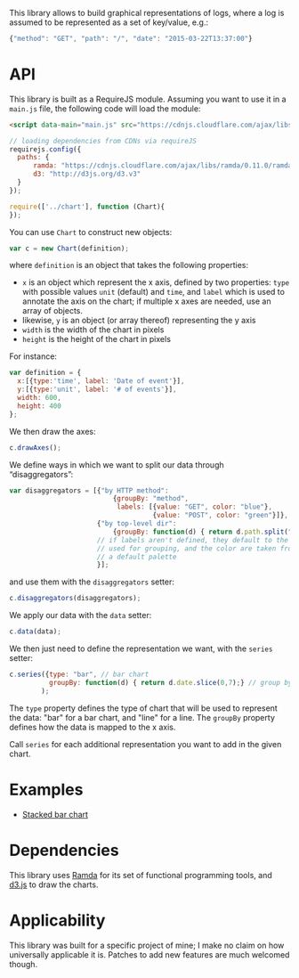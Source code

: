 This library allows to build graphical representations of logs, where a log is assumed to be represented as a set of key/value, e.g.:
```js
{"method": "GET", "path": "/", "date": "2015-03-22T13:37:00"}
```

# API
This library is built as a RequireJS module. Assuming you want to use it in a `main.js` file, the following code will load the module:
```html
<script data-main="main.js" src="https://cdnjs.cloudflare.com/ajax/libs/require.js/2.1.16/require.min.js"></script>
```
```js
// loading dependencies from CDNs via requireJS
requirejs.config({
  paths: {
      ramda: "https://cdnjs.cloudflare.com/ajax/libs/ramda/0.11.0/ramda",
      d3: "http://d3js.org/d3.v3"
  }
});

require(['../chart'], function (Chart){
});
```

You can use `Chart` to construct new objects:
```js
var c = new Chart(definition);
```

where `definition` is an object that takes the following properties:

* `x` is an  object which represent the x axis, defined by two properties: `type` with possible values `unit` (default) and `time`, and `label` which is used to annotate the axis on the chart; if multiple x axes are needed, use an array of objects.
* likewise, `y` is an object (or array thereof) representing the y axis
* `width` is the width of the chart in pixels
* `height` is the height of the chart in pixels

For instance:
```js
var definition = {
  x:[{type:'time', label: 'Date of event'}],
  y:[{type:'unit', label: '# of events'}],
  width: 600,
  height: 400
};
```
We then draw the axes:
```js
c.drawAxes();
```

We define ways in which we want to split our data through “disaggregators”:
```js
var disaggregators = [{"by HTTP method":
                          {groupBy: "method",
                           labels: [{value: "GET", color: "blue"},
                                    {value: "POST", color: "green"}]},
                      {"by top-level dir":
                          {groupBy: function(d) { return d.path.split("/")[0];}
                      // if labels aren't defined, they default to the value
                      // used for grouping, and the color are taken from
                      // a default palette
                      }];
```
and use them with the `disaggregators` setter:
```js
c.disaggregators(disaggregators);
```

We apply our data with the `data` setter:
```js
c.data(data);
```

We then just need to define the representation we want, with the `series` setter:
```js
c.series({type: "bar", // bar chart
          groupBy: function(d) { return d.date.slice(0,7);} // group by month
        );
```
The `type` property defines the type of chart that will be used to represent the data: "bar" for a bar  chart, and "line" for a line. The `groupBy` property defines how the data is mapped to the x axis.

Call `series` for each additional representation you want to add in the given chart.


# Examples
* [Stacked bar chart](https://dontcallmedom.github.io/d3-log-chart/examples/stackedbarchart.html)

# Dependencies
This library uses [Ramda](http://ramdajs.com) for its set of functional programming tools, and [d3.js](http://d3js.org/) to draw the charts.

# Applicability
This library was built for a specific project of mine; I make no claim on how universally applicable it is. Patches to add new features are much welcomed though.